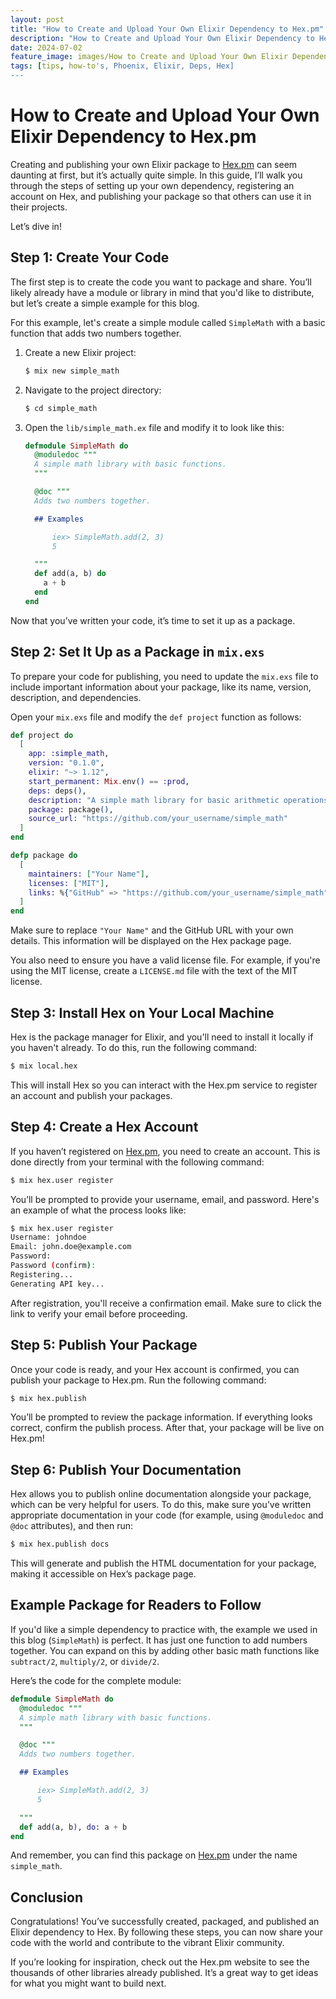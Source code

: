 ```yaml
---
layout: post
title: "How to Create and Upload Your Own Elixir Dependency to Hex.pm"
description: "How to Create and Upload Your Own Elixir Dependency to Hex.pm"
date: 2024-07-02
feature_image: images/How to Create and Upload Your Own Elixir Dependency to Hexpm.png
tags: [tips, how-to's, Phoenix, Elixir, Deps, Hex]
---
```


# How to Create and Upload Your Own Elixir Dependency to Hex.pm

Creating and publishing your own Elixir package to [Hex.pm](https://hex.pm) can seem daunting at first, but it’s actually quite simple. In this guide, I’ll walk you through the steps of setting up your own dependency, registering an account on Hex, and publishing your package so that others can use it in their projects.

Let’s dive in!

## Step 1: Create Your Code

The first step is to create the code you want to package and share. You’ll likely already have a module or library in mind that you'd like to distribute, but let’s create a simple example for this blog.

For this example, let's create a simple module called `SimpleMath` with a basic function that adds two numbers together.

1. Create a new Elixir project:

   ```bash
   $ mix new simple_math
   ```

2. Navigate to the project directory:

   ```bash
   $ cd simple_math
   ```

3. Open the `lib/simple_math.ex` file and modify it to look like this:

   ```elixir
   defmodule SimpleMath do
     @moduledoc """
     A simple math library with basic functions.
     """

     @doc """
     Adds two numbers together.

     ## Examples

         iex> SimpleMath.add(2, 3)
         5

     """
     def add(a, b) do
       a + b
     end
   end
   ```

Now that you’ve written your code, it’s time to set it up as a package.

## Step 2: Set It Up as a Package in `mix.exs`

To prepare your code for publishing, you need to update the `mix.exs` file to include important information about your package, like its name, version, description, and dependencies.

Open your `mix.exs` file and modify the `def project` function as follows:

```elixir
def project do
  [
    app: :simple_math,
    version: "0.1.0",
    elixir: "~> 1.12",
    start_permanent: Mix.env() == :prod,
    deps: deps(),
    description: "A simple math library for basic arithmetic operations.",
    package: package(),
    source_url: "https://github.com/your_username/simple_math"
  ]
end

defp package do
  [
    maintainers: ["Your Name"],
    licenses: ["MIT"],
    links: %{"GitHub" => "https://github.com/your_username/simple_math"}
  ]
end
```

Make sure to replace `"Your Name"` and the GitHub URL with your own details. This information will be displayed on the Hex package page.

You also need to ensure you have a valid license file. For example, if you're using the MIT license, create a `LICENSE.md` file with the text of the MIT license. 

## Step 3: Install Hex on Your Local Machine

Hex is the package manager for Elixir, and you'll need to install it locally if you haven't already. To do this, run the following command:

```bash
$ mix local.hex
```

This will install Hex so you can interact with the Hex.pm service to register an account and publish your packages.

## Step 4: Create a Hex Account

If you haven’t registered on [Hex.pm](https://hex.pm), you need to create an account. This is done directly from your terminal with the following command:

```bash
$ mix hex.user register
```

You’ll be prompted to provide your username, email, and password. Here's an example of what the process looks like:

```bash
$ mix hex.user register
Username: johndoe
Email: john.doe@example.com
Password:
Password (confirm):
Registering...
Generating API key...
```

After registration, you'll receive a confirmation email. Make sure to click the link to verify your email before proceeding.

## Step 5: Publish Your Package

Once your code is ready, and your Hex account is confirmed, you can publish your package to Hex.pm. Run the following command:

```bash
$ mix hex.publish
```

You’ll be prompted to review the package information. If everything looks correct, confirm the publish process. After that, your package will be live on Hex.pm!

## Step 6: Publish Your Documentation

Hex allows you to publish online documentation alongside your package, which can be very helpful for users. To do this, make sure you’ve written appropriate documentation in your code (for example, using `@moduledoc` and `@doc` attributes), and then run:

```bash
$ mix hex.publish docs
```

This will generate and publish the HTML documentation for your package, making it accessible on Hex’s package page.

## Example Package for Readers to Follow

If you'd like a simple dependency to practice with, the example we used in this blog (`SimpleMath`) is perfect. It has just one function to add numbers together. You can expand on this by adding other basic math functions like `subtract/2`, `multiply/2`, or `divide/2`.

Here’s the code for the complete module:

```elixir
defmodule SimpleMath do
  @moduledoc """
  A simple math library with basic functions.
  """

  @doc """
  Adds two numbers together.

  ## Examples

      iex> SimpleMath.add(2, 3)
      5

  """
  def add(a, b), do: a + b
end
```

And remember, you can find this package on [Hex.pm](https://hex.pm) under the name `simple_math`.

## Conclusion

Congratulations! You’ve successfully created, packaged, and published an Elixir dependency to Hex. By following these steps, you can now share your code with the world and contribute to the vibrant Elixir community. 

If you’re looking for inspiration, check out the Hex.pm website to see the thousands of other libraries already published. It’s a great way to get ideas for what you might want to build next.
